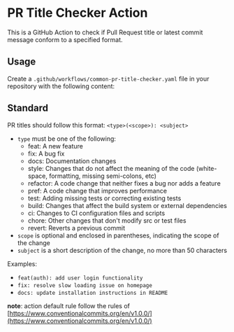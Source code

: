 # PR Title Checker Action

This is a GitHub Action to check if Pull Request title or latest commit message conform to a specified format.

## Usage

Create a `.github/workflows/common-pr-title-checker.yaml` file in your repository with the following content:

## Standard

PR titles should follow this format: `<type>(<scope>): <subject>`

- `type` must be one of the following:
  - feat: A new feature
  - fix: A bug fix
  - docs: Documentation changes
  - style: Changes that do not affect the meaning of the code (white-space, formatting, missing semi-colons, etc)
  - refactor: A code change that neither fixes a bug nor adds a feature
  - pref: A code change that improves performance
  - test: Adding missing tests or correcting existing tests
  - build: Changes that affect the build system or external dependencies
  - ci: Changes to CI configuration files and scripts
  - chore: Other changes that don't modify src or test files
  - revert: Reverts a previous commit
- `scope` is optional and enclosed in parentheses, indicating the scope of the change
- `subject` is a short description of the change, no more than 50 characters

Examples:
- `feat(auth): add user login functionality`
- `fix: resolve slow loading issue on homepage`
- `docs: update installation instructions in README`

**note**: action default rule follow the rules of [https://www.conventionalcommits.org/en/v1.0.0/](https://www.conventionalcommits.org/en/v1.0.0/)